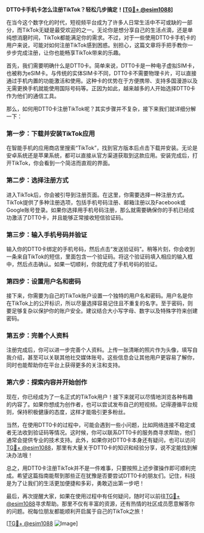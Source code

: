 **DTT0卡手机卡怎么注册TikTok？轻松几步搞定！[[TG💪+ @esim1088](https://t.me/s/esim1088)]**

在当今这个数字化的时代，短视频平台成为了许多人日常生活中不可或缺的一部分，而TikTok无疑是最受欢迎的之一。无论你是想分享自己的生活点滴，还是单纯想消磨时间，TikTok都能满足你的需求。不过，对于一些使用DTT0卡手机卡的用户来说，可能对如何注册TikTok感到困惑。别担心，这篇文章将手把手教你一步步完成注册，让你也能畅享TikTok带来的乐趣。

首先，我们需要明确什么是DTT0卡。简单来说，DTT0卡是一种电子虚拟SIM卡，也被称为eSIM卡。与传统的实体SIM卡不同，DTT0卡不需要物理卡片，可以直接通过手机内置的功能激活和使用。这种卡的优势在于方便携带、支持多国漫游以及无需更换手机就能使用国际号码等。正因为如此，越来越多的人开始选择DTT0卡作为他们的通信工具。

那么，如何用DTT0卡注册TikTok呢？其实步骤并不复杂，接下来我们就详细分解一下：

### 第一步：下载并安装TikTok应用

在智能手机的应用商店里搜索“TikTok”，找到官方版本后点击下载并安装。无论是安卓系统还是苹果系统，都可以直接从官方渠道获取到这款应用。安装完成后，打开TikTok，你会看到一个简洁而直观的界面。

### 第二步：选择注册方式

进入TikTok后，你会被引导到注册页面。在这里，你需要选择一种注册方式。TikTok提供了多种注册选项，包括手机号码注册、邮箱注册以及Facebook或Google账号登录。如果你选择用手机号码注册，那么就需要确保你的手机已经成功激活了DTT0卡，并且能够正常接收短信验证码。

### 第三步：输入手机号码并验证

输入你的DTT0卡绑定的手机号码，然后点击“发送验证码”。稍等片刻，你会收到一条来自TikTok的短信，里面包含一个验证码。将这个验证码填入相应的输入框中，然后点击确认。如果一切顺利，你就完成了手机号码的验证。

### 第四步：设置用户名和密码

接下来，你需要为自己的TikTok账户设置一个独特的用户名和密码。用户名是你在TikTok上的公开标识，所以尽量选择容易记住且不重复的名字。至于密码，则要足够复杂以保护你的账户安全。建议结合大小写字母、数字以及特殊字符来创建密码。

### 第五步：完善个人资料

注册完成后，你可以进一步完善个人资料。上传一张清晰的照片作为头像，填写自我介绍，甚至可以关联其他社交媒体账号。这些信息会让其他用户更容易了解你，同时也能帮助你在平台上获得更多的关注和支持。

### 第六步：探索内容并开始创作

现在，你已经成为了一名正式的TikTok用户！接下来就可以尽情地浏览各种有趣的内容了。如果你想成为创作者，也可以尝试发布自己的短视频。记得遵循平台规则，保持积极健康的态度，这样才能吸引更多粉丝。

当然，在使用DTT0卡的过程中，可能会遇到一些小问题，比如网络连接不稳定或者无法收到验证码等情况。这时候，你可以联系DTT0卡的服务商寻求帮助，他们通常会提供专业的技术支持。此外，如果你对DTT0卡本身还有疑问，也可以访问[TG💪+ @esim1088](https://t.me/s/esim1088)，那里有大量关于DTT0卡的知识和经验分享，说不定能找到解决办法哦！

总之，用DTT0卡注册TikTok并不是一件难事，只要按照上述步骤操作即可顺利完成。希望这篇指南能帮到那些正在犹豫是否要尝试DTT0卡的朋友们。记住，科技是为了让我们的生活更加便捷和多彩，勇敢迈出第一步吧！

最后，再次提醒大家，如果在使用过程中有任何疑问，随时可以前往[TG💪+ @esim1088](https://t.me/s/esim1088)寻求帮助。那里不仅有丰富的资源，还有热情的社区成员愿意解答你的问题。祝每位朋友都能顺利开启属于自己的TikTok之旅！

[[TG💪+ @esim1088](https://t.me/s/esim1088) ![Image](https://i.postimg.cc/4NQfJmqS/Snipaste-2025-05-13-00-14-12.png)]